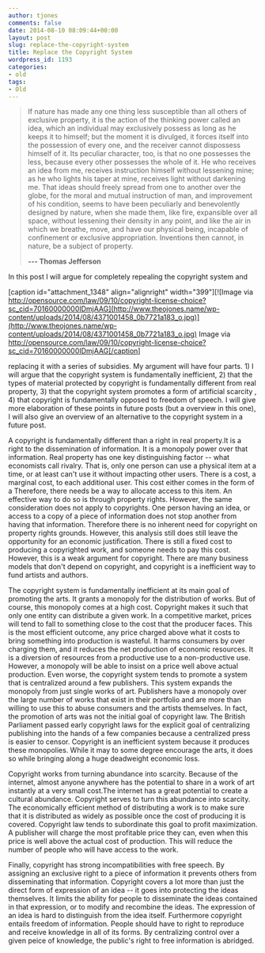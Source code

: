 ```yaml
---
author: tjones
comments: false
date: 2014-08-10 08:09:44+00:00
layout: post
slug: replace-the-copyright-system
title: Replace the Copyright System
wordpress_id: 1193
categories:
- old
tags:
- Old
---
```


<blockquote>If nature has made any one thing less susceptible than all others of exclusive property, it is the action of the thinking power called an idea, which an individual may exclusively possess as long as he keeps it to himself; but the moment it is divulged, it forces itself into the possession of every one, and the receiver cannot dispossess himself of it. Its peculiar character, too, is that no one possesses the less, because every other possesses the whole of it. He who receives an idea from me, receives instruction himself without lessening mine; as he who lights his taper at mine, receives light without darkening me. That ideas should freely spread from one to another over the globe, for the moral and mutual instruction of man, and improvement of his condition, seems to have been peculiarly and benevolently designed by nature, when she made them, like fire, expansible over all space, without lessening their density in any point, and like the air in which we breathe, move, and have our physical being, incapable of confinement or exclusive appropriation. Inventions then cannot, in nature, be a subject of property.

**--- Thomas Jefferson**</blockquote>



In this post I will argue for completely repealing the copyright system and

[caption id="attachment_1348" align="alignright" width="399"][![Image via http://opensource.com/law/09/10/copyright-license-choice?sc_cid=70160000000IDmjAAG](http://www.theojones.name/wp-content/uploads/2014/08/4371001458_0b7721a183_o.jpg)](http://www.theojones.name/wp-content/uploads/2014/08/4371001458_0b7721a183_o.jpg) Image via http://opensource.com/law/09/10/copyright-license-choice?sc_cid=70160000000IDmjAAG[/caption]

replacing it with a series of subsidies. My argument will have four parts. 1) I will argue that the copyright system is fundamentally inefficient, 2) that the types of material protected by copyright is fundamentally different from real property, 3) that the copyright system promotes a form of artificial scarcity , 4) that copyright is fundamentally opposed to freedom of speech. I will give more elaboration of these points in future posts (but a overview in this one), I will also give an overview of an alternative to the copyright system in a future post.

A copyright is fundamentally different than a right in real property.It is a right to the dissemination of information. It is a monopoly power over that information. Real property has one key distinguishing factor -- what economists call rivalry. That is, only one person can use a physical item at a time, or at least can't use it without impacting other users. There is a cost, a marginal cost, to each additional user. This cost either comes in the form of a Therefore, there needs be a way to allocate access to this item. An effective way to do so is through property rights. However, the same consideration does not apply to copyrights. One person having an idea, or access to a copy of a piece of information does not stop another from having that information. Therefore there is no inherent need for copyright on property rights grounds. However, this analysis still does still leave the opportunity for an economic justification. There is still a fixed cost to producing a copyrighted work, and someone needs to pay this cost. However, this is a weak argument for copyright. There are many business models that don't depend on copyright, and copyright is a inefficient way to fund artists and authors.

The copyright system is fundamentally inefficient at its main goal of promoting the arts. It grants a monopoly for the distribution of works. But of course, this monopoly comes at a high cost. Copyright makes it such that only one entity can distribute a given work. In a competitive market, prices will tend to fall to something close to the cost that the producer faces. This is the most efficient outcome, any price charged above what it costs to bring something into production is wasteful. It harms consumers by over charging them, and it reduces the net production of economic resources. It is a diversion of resources from a productive use to a non-productive use. However, a monopoly will be able to insist on a price well above actual production. Even worse, the copyright system tends to promote a system that is centralized around a few publishers. This system expands the monopoly from just single works of art. Publishers have a monopoly over the large number of works that exist in their portfolio and are more than willing to use this to abuse consumers and the artists themselves. In fact, the promotion of arts was not the initial goal of copyright law. The British Parliament passed early copyright laws for the explicit goal of centralizing publishing into the hands of a few companies because a centralized press is easier to censor. Copyright is an inefficient system because it produces these monopolies. While it may to some degree encourage the arts, it does so while bringing along a huge deadweight economic loss.

Copyright works from turning abundance into scarcity. Because of the internet, almost anyone anywhere has the potential to share in a work of art instantly at a very small cost.The internet has a great potential to create a cultural abundance. Copyright serves to turn this abundance into scarcity. The economically efficient method of distributing a work is to make sure that it is distributed as widely as possible once the cost of producing it is covered. Copyright law tends to subordinate this goal to profit maximization. A publisher will charge the most profitable price they can, even when this price is well above the actual cost of production. This will reduce the number of people who will have access to the work.

Finally, copyright has strong incompatibilities with free speech. By assigning an exclusive right to a piece of information it prevents others from disseminating that information. Copyright covers a lot more than just the direct form of expression of an idea -- it goes into protecting the ideas themselves. It limits the ability for people to disseminate the ideas contained in that expression, or to modify and recombine the ideas. The expression of an idea is hard to distinguish from the idea itself. Furthermore copyright entails freedom of information. People should have to right to reproduce and receive knowledge in all of its forms. By centralizing control over a given peice of knowledge, the public's right to free information is abridged.
